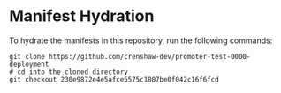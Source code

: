 # Manifest Hydration

To hydrate the manifests in this repository, run the following commands:

```shell
git clone https://github.com/crenshaw-dev/promoter-test-0000-deployment
# cd into the cloned directory
git checkout 230e9872e4e5afce5575c1807be0f042c16f6fcd
```
